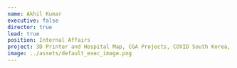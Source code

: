 ```yaml
---
name: Akhil Kumar
executive: false
director: true
lead: true
position: Internal Affairs
project: 3D Printer and Hospital Map, CGA Projects, COVID South Korea, Socioeconomic Factors
image: ../assets/default_exec_image.png
---
```

